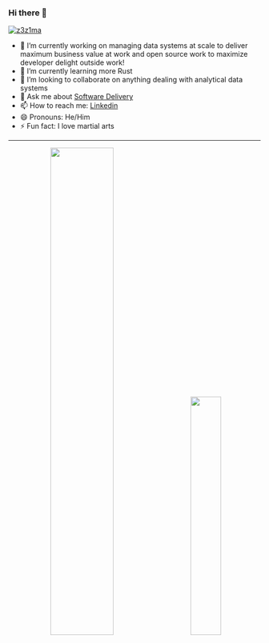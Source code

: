 ### Hi there 👋

[ ![z3z1ma](https://komarev.com/ghpvc/?username=z3z1ma)](https://github.com/z3z1ma/z3z1ma)

- 🔭 I’m currently working on managing data systems at scale to deliver maximum business value at work and open source work to maximize developer delight outside work!
- 🌱 I’m currently learning more Rust
- 👯 I’m looking to collaborate on anything dealing with analytical data systems
- 💬 Ask me about [Software Delivery](https://harness.io)
- 📫 How to reach me: [Linkedin](https://www.linkedin.com/in/alexander-butler-b248821bb/)
- 😄 Pronouns: He/Him
- ⚡ Fun fact: I love martial arts

---

<p align="center" width="100%">
  <img width="50%" src="https://github-readme-stats.vercel.app/api?username=z3z1ma&theme=dark&show_icons=true" />
  <img width="5%" />
  <img width="35%" src="https://github-readme-stats.vercel.app/api/top-langs/?username=z3z1ma&hide=TeX&layout=compact&theme=dark" />
</p>

